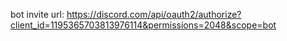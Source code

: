 bot invite url: https://discord.com/api/oauth2/authorize?client_id=1195365703813976114&permissions=2048&scope=bot
